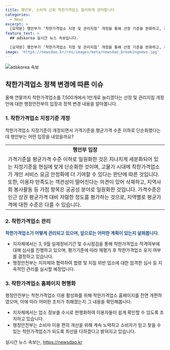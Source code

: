 ```yaml
---
title: 행안부, 소비자 신뢰 착한가격업소 철저하게 관리합니다
categories:
  - News
excerpt: >
  [요약문] 행안부가 ‘착한가격업소 지정 및 관리지침’ 개정을 통해 선정 기준을 완화하고, 지자체의 정보 수정 권한을 제한하며 홈페이지를 현행화하고 심사를 강화한다고 밝혔다. 이에 대해 보도된 내용과는 다르게, 행안부는 기준을 현실에 맞게 단순화했고, 고물가 시대에 안정적인 서비스 요금을 위해 개정했다고 설명했다. 또한, 이에 따라 착한가격업소 관리를 강화하고 홈페이지를 개편하며, 소비자 이용 편의 개선을 위해 계속 노력할 것이라고 강조했다.
feature_text: >
  ## adskorea 실시간 뉴스 속보입니다.

  [요약문] 행안부가 ‘착한가격업소 지정 및 관리지침’ 개정을 통해 선정 기준을 완화하고, 지자체의 정보 수정 권한을 제한하며 홈페이지를 현행화하고 심사를 강화한다고 밝혔다. 이에 대해 보도된 내용과는 다르게, 행안부는 기준을 현실에 맞게 단순화했고, 고물가 시대에 안정적인 서비스 요금을 위해 개정했다고 설명했다. 또한, 이에 따라 착한가격업소 관리를 강화하고 홈페이지를 개편하며, 소비자 이용 편의 개선을 위해 계속 노력할 것이라고 강조했다.
image: 'https://newsdao.kr/res/images/meta/newsdao_breakingnews.jpg'
---
```


<p><img src="https://newsdao.kr/res/images/meta/newsdao_breakingnews.jpg" alt="adskorea 속보" /></p>

<h2 data-ke-size="size26">착한가격업소 정책 변경에 따른 이슈</h2>

<p data-ke-size="size16">올해 연말까지 착한가격업소를 7,500개에서 1만개로 늘리겠다는 선정 및 관리지침 개정안에 대한 행정안전부의 입장과 정책 변경 내용을 알아봅니다.</p>

<h3>1. 착한가격업소 지정기준 개정</h3>

<p data-ke-size="size16">착한가격업소 지정기준이 개정되면서 가격기준을 평균가격 수준 이하로 단순화했다는데 행안부는 어떤 입장을 내었을까요?</p>

<table>
    <tr>
        <td style="text-align: center; height: 17px;"><b>행안부 입장</b></td>
    </tr>
    <tr>
        <td>가격기준을 평균가격 수준 이하로 일원화한 것은 지나치게 세분화되어 있는 지정기준을 현실에 맞게 단순화한 것이며, 고물가 시대에 착한가격업소가 개인 서비스 요금 안정화에 더 기여할 수 있다는 판단에 따른 것입니다. 또한, 이용자 만족도는 객관성이 떨어진다는 의견이 있어 삭제하고, 지역사회 봉사활동 등 가점 항목은 공공성 분야로 일원화한 것입니다. 가격수준은 인근 상권 평균가격 대비 저렴한 정도를 평가하는 것으로, 지역별로 평균가격에 대한 수준은 다를 수 있습니다.</td>
    </tr>
</table>

<h3>2. 착한가격업소 관리</h3>

<p data-ke-size="size16"><b><span style="color: #1a5490;">착한가격업소가 어떻게 관리되고 있으며, 앞으로는 어떠한 계획이 있는지 살펴봅니다.</span></b></p>

<ul>
    <li>지자체에서는 3, 9월 일제정비기간 및 수시점검을 통해 착한가격업소 적격여부에 대해 심사를 진행하고 있으며, 평가기준에 따라 재평가 후 착한가격업소 유지 여부를 결정하고 있습니다.</li>
    <li>행정안전부는 지자체와 협력하여 법령 및 지침 위반 업소에 대한 엄격한 심사 등 지속적인 관리를 실시할 예정입니다.</li>
</ul>

<h3>3. 착한가격업소 홈페이지 현행화</h3>

<p data-ke-size="size16">행정안전부는 착한가격업소 이용 활성화를 위해 착한가격업소 홈페이지를 전면 개편하였으며, 이에 따라 어떠한 조치가 취해졌는지 그 내용을 확인해봅니다.</p>

<ul>
    <li>지자체에서는 업소 정보를 수시로 현행화하여 이용자들이 쉽게 확인할 수 있도록 조치하고 있습니다.</li>
    <li>행정안전부는 소비자 이용 편의 개선을 위해 계속 노력하고 소비자가 믿고 찾을 수 있는 착한가격업소가 되도록 최선을 다하겠다고 밝혀지고 있습니다.</li>
</ul>
실시간 뉴스 속보는, <a href="https://newsdao.kr" rel="dofollow">https://newsdao.kr</a>



